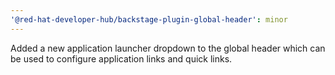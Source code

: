 ```yaml
---
'@red-hat-developer-hub/backstage-plugin-global-header': minor
---
```


Added a new application launcher dropdown to the global header which can be used to configure application links and quick links.
